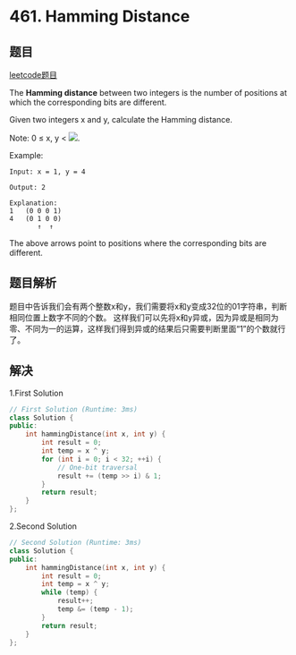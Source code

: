 # 461. Hamming Distance

## 题目
[leetcode题目](https://leetcode.com/problems/hamming-distance/description/)

The **Hamming distance** between two integers is the number of positions at which the corresponding bits are different.

Given two integers x and y, calculate the Hamming distance.

Note:  0 ≤ x, y < 
<img src="https://latex.codecogs.com/gif.latex?\fn_cm&space;2^{31}">.


Example:
```
Input: x = 1, y = 4

Output: 2

Explanation:
1   (0 0 0 1)
4   (0 1 0 0)
       ↑  ↑
```
The above arrows point to positions where the corresponding bits are different.

## 题目解析
题目中告诉我们会有两个整数x和y，我们需要将x和y变成32位的01字符串，判断相同位置上数字不同的个数。
这样我们可以先将x和y异或，因为异或是相同为零、不同为一的运算，这样我们得到异或的结果后只需要判断里面“1”的个数就行了。

## 解决

1.First Solution
```C++
// First Solution (Runtime: 3ms)
class Solution {
public:
    int hammingDistance(int x, int y) {
        int result = 0;
        int temp = x ^ y;
        for (int i = 0; i < 32; ++i) {
            // One-bit traversal
            result += (temp >> i) & 1;
        }
        return result;
    }
};
```

2.Second Solution
```C++
// Second Solution (Runtime: 3ms)
class Solution {
public:
    int hammingDistance(int x, int y) {
        int result = 0;
        int temp = x ^ y;
        while (temp) {
            result++;
            temp &= (temp - 1);
        }
        return result;
    }
};
```
